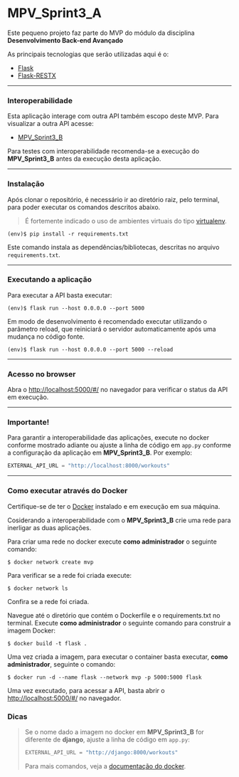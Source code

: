 # MPV_Sprint3_A

Este pequeno projeto faz parte do MVP do módulo da disciplina **Desenvolvimento Back-end Avançado** 

As principais tecnologias que serão utilizadas aqui é o:
 - [Flask](https://flask.palletsprojects.com/en/2.3.x/)
 - [Flask-RESTX](https://flask-restx.readthedocs.io/en/latest/)

---
### Interoperabilidade

Esta aplicação interage com outra API também escopo deste MVP. Para visualizar a outra API acesse:
 - [MPV_Sprint3_B](https://github.com/Thi4gobit/MVP_Sprint3_B)

Para testes com interoperabilidade recomenda-se a execução do **MPV_Sprint3_B** antes da execução desta aplicação.

---
### Instalação

Após clonar o repositório, é necessário ir ao diretório raiz, pelo terminal, para poder executar os comandos descritos abaixo.

> É fortemente indicado o uso de ambientes virtuais do tipo [virtualenv](https://virtualenv.pypa.io/en/latest/installation.html).

```
(env)$ pip install -r requirements.txt
```

Este comando instala as dependências/bibliotecas, descritas no arquivo `requirements.txt`.

---
### Executando a aplicação

Para executar a API basta executar:

```
(env)$ flask run --host 0.0.0.0 --port 5000
```

Em modo de desenvolvimento é recomendado executar utilizando o parâmetro reload, que reiniciará o servidor
automaticamente após uma mudança no código fonte. 

```
(env)$ flask run --host 0.0.0.0 --port 5000 --reload
```

---
### Acesso no browser

Abra o [http://localhost:5000/#/](http://localhost:5000/#/) no navegador para verificar o status da API em execução.

---
### Importante!

Para garantir a interoperabilidade das aplicações, execute no docker conforme mostrado adiante ou ajuste a linha de código em `app.py` conforme a configuração da aplicação em **MPV_Sprint3_B**. Por exemplo:

```py
EXTERNAL_API_URL = "http://localhost:8000/workouts"
```

---
### Como executar através do Docker

Certifique-se de ter o [Docker](https://docs.docker.com/engine/install/) instalado e em execução em sua máquina.

Cosiderando a interoperabilidade com o **MPV_Sprint3_B** crie uma rede para inerligar as duas aplicações.

Para criar uma rede no docker execute **como administrador** o seguinte comando:

```
$ docker network create mvp
```

Para verificar se a rede foi criada execute:

```
$ docker network ls
```

Confira se a rede foi criada.

Navegue até o diretório que contém o Dockerfile e o requirements.txt no terminal.
Execute **como administrador** o seguinte comando para construir a imagem Docker:

```
$ docker build -t flask .
```

Uma vez criada a imagem, para executar o container basta executar, **como administrador**, seguinte o comando:

```
$ docker run -d --name flask --network mvp -p 5000:5000 flask
```

Uma vez executado, para acessar a API, basta abrir o [http://localhost:5000/#/](http://localhost:5000/#/) no navegador.


### Dicas

>Se o nome dado a imagem no docker em **MPV_Sprint3_B** for diferente de **django**, ajuste a linha de código em `app.py`:
>
>```py
>EXTERNAL_API_URL = "http://django:8000/workouts"
>```
>
>Para mais comandos, veja a [documentação do docker](https://docs.docker.com/engine/reference/run/).
